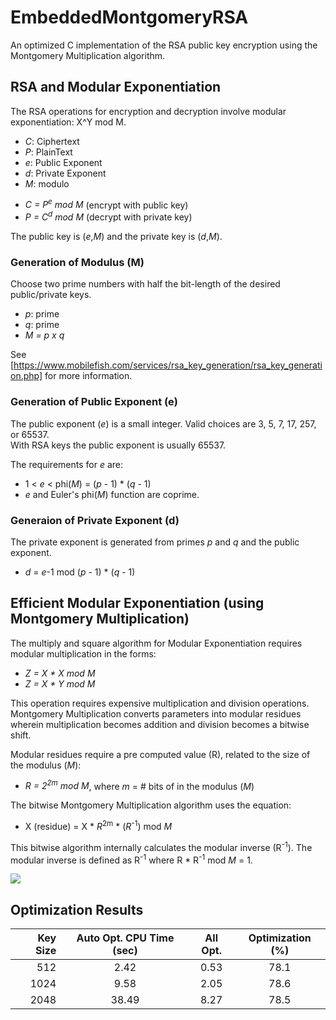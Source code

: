 # EmbeddedMontgomeryRSA
An optimized C implementation of the RSA public key encryption using the Montgomery Multiplication algorithm.

## RSA and Modular Exponentiation
The RSA operations for encryption and decryption involve modular exponentiation: X^Y mod M.

  * _C_: Ciphertext
  * _P_: PlainText
  * _e_: Public Exponent
  * _d_: Private Exponent
  * _M_: modulo

  - _C = P<sup>e</sup> mod M_   (encrypt with public key)
  - _P = C<sup>d</sup> mod M_   (decrypt with private key)
  
  The public key is (_e_,_M_) and the private key is (_d_,_M_).

### Generation of Modulus (M)
Choose two prime numbers with half the bit-length of the desired public/private keys.

* _p_: prime
* _q_: prime
* _M = p x q_
  
See [https://www.mobilefish.com/services/rsa_key_generation/rsa_key_generation.php] for more information.
  
### Generation of Public Exponent (e)
The public exponent (_e_) is a small integer. 
Valid choices are 3, 5, 7, 17, 257, or 65537.  
With RSA keys the public exponent is usually 65537.

The requirements for _e_ are: 
* 1 < _e_ < phi(_M_) = (_p_ - 1) * (_q_ - 1)
* _e_ and Euler's phi(_M_) function are coprime.

### Generaion of Private Exponent (d)
The private exponent is generated from primes _p_ and _q_ and the public exponent.
* _d_ = _e_-1 mod (_p_ - 1) * (_q_ - 1)

## Efficient Modular Exponentiation (using Montgomery Multiplication)
The multiply and square algorithm for Modular Exponentiation requires modular multiplication in the forms:
  - _Z = X * X mod M_
  - _Z = X * Y mod M_

This operation requires expensive multiplication and division operations. 
Montgomery Multiplication converts parameters into modular residues wherein multiplication becomes addition and division becomes a bitwise shift.

Modular residues require a pre computed value (R), related to the size of the modulus (_M_):
* _R = 2<sup>2m</sup> mod M_, where _m_ = # bits of in the modulus (_M_)

The bitwise Montgomery Multiplication algorithm uses the equation:
* X (residue) = X * _R_<sup>2m</sup> * (_R_<sup>-1</sup>) mod _M_ 

This bitwise algorithm internally calculates the modular inverse (R<sup>-1</sup>). 
The modular inverse is defined as R<sup>-1</sup> where R * R<sup>-1</sup> mod _M_ = 1.


![](https://github.com/tsalomon/EmbeddedMontgomeryRSA/raw/master/Montgomery%20Multiplication%20-%20UML%20swimlane.png)

## Optimization Results

| Key Size | Auto Opt. CPU Time (sec)     | All Opt.  | Optimization (%) |
| --------:|:-------------:|:-----:|:-----:|
| 512      | 2.42 | 0.53 | 78.1 |
| 1024     | 9.58 | 2.05 | 78.6 |
| 2048     | 38.49| 8.27 | 78.5 |

